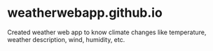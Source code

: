 # weatherwebapp.github.io
Created weather web app to know climate changes like temperature, weather description, wind, humidity, etc.
